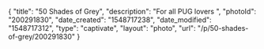 {
    "title": "50 Shades of Grey",
    "description": "For all PUG lovers ",
    "photoId": "200291830",
    "date_created": "1548717238",
    "date_modified": "1548717312",
    "type": "captivate",
    "layout": "photo",
    "url": "\/p\/50-shades-of-grey\/200291830"
}